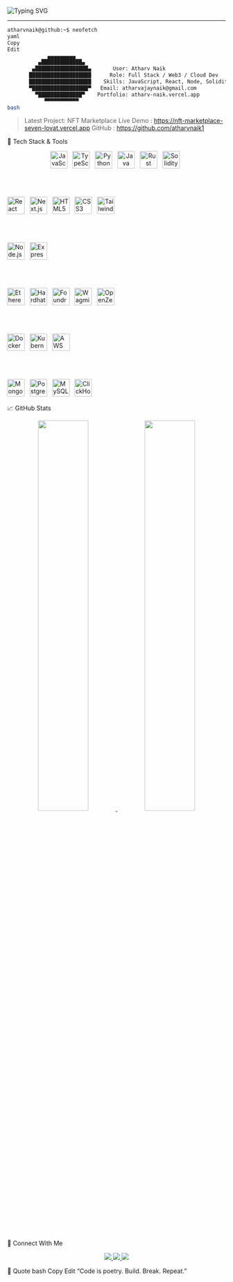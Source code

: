 <!-- Terminal-styled GitHub README with Animated Header + Icons -->

<!-- 🚀 Typing animation at the top -->
<p>
  <img src="https://readme-typing-svg.demolab.com?font=Fira+Code&size=22&pause=1000&color=22C55E&center=true&vCenter=true&multiline=true&width=600&lines=Initializing...;Hello%2C+I'm+Atharv+Naik+%F0%9F%9A%80;Full+Stack+%7C+Web3+%7C+Cloud+Developer;Loading+GitHub+Profile..." alt="Typing SVG" />
</p>

---

<div>

```bash
atharvnaik@github:~$ neofetch
yaml
Copy
Edit
             ▄▄▄▄▄▄▄▄▄
          ▄█████████████▄
        ▄█████████████████▄       User: Atharv Naik
       ████████████████████      Role: Full Stack / Web3 / Cloud Dev
       ████████████████████    Skills: JavaScript, React, Node, Solidity
       ▀██████████████████▀   Email: atharvajaynaik@gmail.com
         ▀██████████████▀    Portfolio: atharv-naik.vercel.app
            ▀▀▀▀▀▀▀▀▀▀▀
bash
```
> Latest Project: NFT Marketplace
> Live Demo     : https://nft-marketplace-seven-lovat.vercel.app
> GitHub        : https://github.com/atharvnaik1
</div>
🧰 Tech Stack & Tools
<p align="center"> <!-- Languages -->
<img src="https://cdn.jsdelivr.net/gh/devicons/devicon/icons/javascript/javascript-original.svg" width="40" title="JavaScript"/>  
<img src="https://cdn.jsdelivr.net/gh/devicons/devicon/icons/typescript/typescript-original.svg" width="40" title="TypeScript"/>  
<img src="https://cdn.jsdelivr.net/gh/devicons/devicon/icons/python/python-original.svg" width="40" title="Python"/>  
<img src="https://cdn.jsdelivr.net/gh/devicons/devicon/icons/java/java-original.svg" width="40" title="Java"/>  
<img src="https://cdn.jsdelivr.net/gh/devicons/devicon/icons/rust/rust-plain.svg" width="40" title="Rust"/>  
<img src="https://cdn.jsdelivr.net/gh/devicons/devicon/icons/solidity/solidity-original.svg" width="40" title="Solidity"/>  

<br/><br/>

<!-- Frontend -->
<img src="https://cdn.jsdelivr.net/gh/devicons/devicon/icons/react/react-original.svg" width="40" title="React"/>  
<img src="https://cdn.jsdelivr.net/gh/devicons/devicon/icons/nextjs/nextjs-original.svg" width="40" title="Next.js"/>  
<img src="https://cdn.jsdelivr.net/gh/devicons/devicon/icons/html5/html5-original.svg" width="40" title="HTML5"/>  
<img src="https://cdn.jsdelivr.net/gh/devicons/devicon/icons/css3/css3-original.svg" width="40" title="CSS3"/>  
<img src="https://cdn.jsdelivr.net/gh/devicons/devicon/icons/tailwindcss/tailwindcss-plain.svg" width="40" title="Tailwind CSS"/>  

<br/><br/>

<!-- Backend -->
<img src="https://cdn.jsdelivr.net/gh/devicons/devicon/icons/nodejs/nodejs-original.svg" width="40" title="Node.js"/>  
<img src="https://cdn.jsdelivr.net/gh/devicons/devicon/icons/express/express-original.svg" width="40" title="Express.js"/>  

<br/><br/>

<!-- Web3 -->
<img src="https://raw.githubusercontent.com/devicons/devicon/master/icons/ethereum/ethereum-original.svg" width="40" title="Ethereum"/>  
<img src="https://avatars.githubusercontent.com/u/37784886?s=200&v=4" width="40" title="Hardhat"/>  
<img src="https://seeklogo.com/images/F/foundry-logo-D4EF97C2E1-seeklogo.com.png" width="40" title="Foundry"/>  
<img src="https://seeklogo.com/images/W/wagmi-logo-5E3D6D3702-seeklogo.com.png" width="40" title="Wagmi"/>  
<img src="https://seeklogo.com/images/O/openzeppelin-logo-8285C5D274-seeklogo.com.png" width="40" title="OpenZeppelin"/>  

<br/><br/>

<!-- DevOps -->
<img src="https://cdn.jsdelivr.net/gh/devicons/devicon/icons/docker/docker-original.svg" width="40" title="Docker"/>  
<img src="https://cdn.jsdelivr.net/gh/devicons/devicon/icons/kubernetes/kubernetes-plain.svg" width="40" title="Kubernetes"/>  
<img src="https://cdn.jsdelivr.net/gh/devicons/devicon/icons/amazonwebservices/amazonwebservices-original.svg" width="40" title="AWS"/>  

<br/><br/>

<!-- Databases -->
<img src="https://cdn.jsdelivr.net/gh/devicons/devicon/icons/mongodb/mongodb-original.svg" width="40" title="MongoDB"/>  
<img src="https://cdn.jsdelivr.net/gh/devicons/devicon/icons/postgresql/postgresql-original.svg" width="40" title="PostgreSQL"/>  
<img src="https://cdn.jsdelivr.net/gh/devicons/devicon/icons/mysql/mysql-original.svg" width="40" title="MySQL"/>  
<img src="https://upload.wikimedia.org/wikipedia/commons/thumb/1/1e/ClickHouse_logo.svg/512px-ClickHouse_logo.svg.png" width="40" title="ClickHouse"/>  

</p>
📈 GitHub Stats
<p align="center"> <a href="https://github.com/atharvnaik1"> <img src="https://github-readme-stats-one-bice.vercel.app/api?username=atharvnaik1&theme=gotham&show_icons=true&count_private=true&hide_border=false" width="48%" /> </a> <a href="https://github.com/atharvnaik1"> <img src="https://github-readme-streak-stats.herokuapp.com?user=atharvnaik1&theme=gotham&hide_border=false&date_format=M%20j%5B%2C%20Y%5D" width="48%" /> </a> </p>
🔗 Connect With Me
<p align="center"> <a href="mailto:atharvajaynaik@gmail.com"> <img src="https://img.shields.io/badge/Gmail-Email_Me-red?style=for-the-badge&logo=gmail&logoColor=white" /> </a> <a href="https://atharv-naik.vercel.app"> <img src="https://img.shields.io/badge/Portfolio-Visit-darkgreen?style=for-the-badge&logo=vercel&logoColor=white" /> </a> <a href="https://github.com/atharvnaik1?tab=repositories"> <img src="https://img.shields.io/badge/GitHub-Repos-181717?style=for-the-badge&logo=github&logoColor=white" /> </a> </p>
💬 Quote
bash
Copy
Edit
“Code is poetry. Build. Break. Repeat.”
